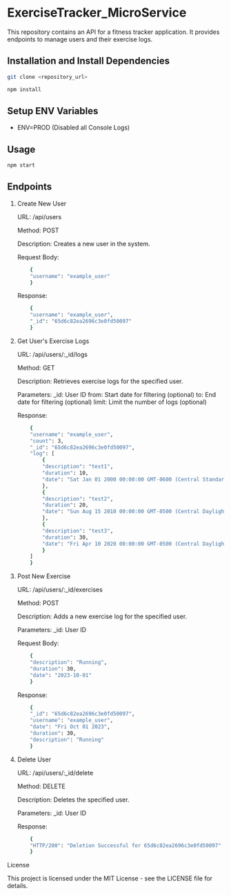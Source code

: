 # ExerciseTracker_MicroService

This repository contains an API for a fitness tracker application. It provides endpoints to manage users and their exercise logs.

## Installation and Install Dependencies
```bash
git clone <repository_url>

npm install
```

## Setup ENV Variables
- ENV=PROD (Disabled all Console Logs)

## Usage
```bash
npm start
```

## Endpoints

1. Create New User

    URL: /api/users

    Method: POST

    Description: Creates a new user in the system.

    Request Body:
    ```bash
        {
        "username": "example_user"
        }
    ```
    Response:
    ```bash
        {
        "username": "example_user",
        "_id": "65d6c82ea2696c3e0fd50097"
        }
    ```

2. Get User's Exercise Logs

    URL: /api/users/:_id/logs

    Method: GET

    Description: Retrieves exercise logs for the specified user.

    Parameters:
        _id: User ID
        from: Start date for filtering (optional)
        to: End date for filtering (optional)
        limit: Limit the number of logs (optional)

    Response:
    ```bash
        {
        "username": "example_user",
        "count": 3,
        "_id": "65d6c82ea2696c3e0fd50097",
        "log": [
            {
            "description": "test1",
            "duration": 10,
            "date": "Sat Jan 01 2000 00:00:00 GMT-0600 (Central Standard Time)"
            },
            {
            "description": "test2",
            "duration": 20,
            "date": "Sun Aug 15 2010 00:00:00 GMT-0500 (Central Daylight Time)"
            },
            {
            "description": "test3",
            "duration": 30,
            "date": "Fri Apr 10 2020 00:00:00 GMT-0500 (Central Daylight Time)"
            }
        ]
        }
    ```
3. Post New Exercise

    URL: /api/users/:_id/exercises

    Method: POST

    Description: Adds a new exercise log for the specified user.

    Parameters:
        _id: User ID

    Request Body:
    ```bash
        {
        "description": "Running",
        "duration": 30,
        "date": "2023-10-01"
        }
    ```
    Response:
    ```bash
        {
        "_id": "65d6c82ea2696c3e0fd50097",
        "username": "example_user",
        "date": "Fri Oct 01 2023",
        "duration": 30,
        "description": "Running"
        }
    ```

4. Delete User

    URL: /api/users/:_id/delete

    Method: DELETE

    Description: Deletes the specified user.

    Parameters:
        _id: User ID

    Response:
    ```bash
        {
        "HTTP/200": "Deletion Successful for 65d6c82ea2696c3e0fd50097"
        }
    ```
License

This project is licensed under the MIT License - see the LICENSE file for details.